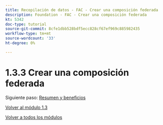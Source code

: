 ```yaml
---
title: Recopilación de datos - FAC - Crear una composición federada
description: Foundation - FAC - Crear una composición federada
kt: 5342
doc-type: tutorial
source-git-commit: 8cfe1dbb528bdf5ecc828cf67ef969c885982435
workflow-type: tm+mt
source-wordcount: '33'
ht-degree: 0%

---
```


# 1.3.3 Crear una composición federada

Siguiente paso: [Resumen y beneficios](./summary.md)

[Volver al módulo 1.3](./fac.md)

[Volver a todos los módulos](../../../overview.md)
